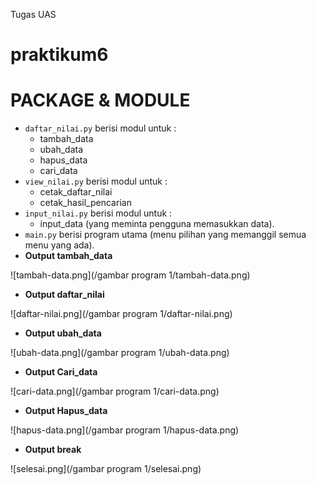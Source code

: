 Tugas UAS

# praktikum6
# PACKAGE & MODULE

* ``daftar_nilai.py`` berisi modul untuk  :
    * tambah_data
    * ubah_data
    * hapus_data
    * cari_data 
* ``view_nilai.py`` berisi modul untuk : 
    * cetak_daftar_nilai 
    * cetak_hasil_pencarian
* ``input_nilai.py`` berisi modul untuk :
    * input_data (yang meminta pengguna memasukkan data).
* ``main.py`` berisi program utama (menu pilihan yang memanggil semua menu yang ada).
* **Output tambah_data**
  
![tambah-data.png](/gambar program 1/tambah-data.png)
  
* **Output daftar_nilai**

![daftar-nilai.png](/gambar program 1/daftar-nilai.png)
 
* **Output ubah_data**

![ubah-data.png](/gambar program 1/ubah-data.png)

* **Output Cari_data**

![cari-data.png](/gambar program 1/cari-data.png)

* **Output Hapus_data**

![hapus-data.png](/gambar program 1/hapus-data.png)

* **Output break**

![selesai.png](/gambar program 1/selesai.png)